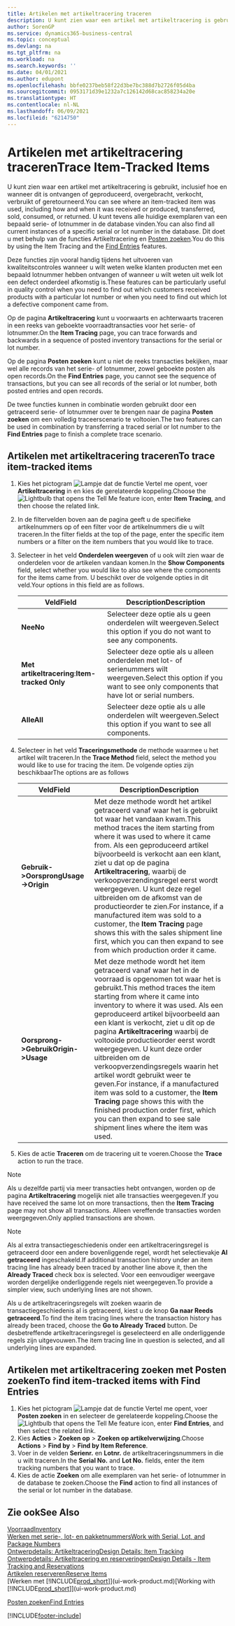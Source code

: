 ```yaml
---
title: Artikelen met artikeltracering traceren
description: U kunt zien waar een artikel met artikeltracering is gebruikt, inclusief hoe en wanneer dit is ontvangen of geproduceerd, overgebracht, verkocht, verbruikt of geretourneerd. U kunt tevens alle huidige exemplaren van een bepaald serie- of lotnummer in de database vinden. Dit doet u met behulp van de functies Artikeltracering en Posten zoeken.
author: SorenGP
ms.service: dynamics365-business-central
ms.topic: conceptual
ms.devlang: na
ms.tgt_pltfrm: na
ms.workload: na
ms.search.keywords: ''
ms.date: 04/01/2021
ms.author: edupont
ms.openlocfilehash: bbfe0237beb58f22d3be7bc388d7b2726f05d4ba
ms.sourcegitcommit: 0953171d39e1232a7c126142d68cac858234a20e
ms.translationtype: HT
ms.contentlocale: nl-NL
ms.lasthandoff: 06/09/2021
ms.locfileid: "6214750"
---
```

# <a name="trace-item-tracked-items"></a><span data-ttu-id="6fbf2-105">Artikelen met artikeltracering traceren</span><span class="sxs-lookup"><span data-stu-id="6fbf2-105">Trace Item-Tracked Items</span></span>
<span data-ttu-id="6fbf2-106">U kunt zien waar een artikel met artikeltracering is gebruikt, inclusief hoe en wanneer dit is ontvangen of geproduceerd, overgebracht, verkocht, verbruikt of geretourneerd.</span><span class="sxs-lookup"><span data-stu-id="6fbf2-106">You can see where an item-tracked item was used, including how and when it was received or produced, transferred, sold, consumed, or returned.</span></span> <span data-ttu-id="6fbf2-107">U kunt tevens alle huidige exemplaren van een bepaald serie- of lotnummer in de database vinden.</span><span class="sxs-lookup"><span data-stu-id="6fbf2-107">You can also find all current instances of a specific serial or lot number in the database.</span></span> <span data-ttu-id="6fbf2-108">Dit doet u met behulp van de functies Artikeltracering en [Posten zoeken](ui-find-entries.md).</span><span class="sxs-lookup"><span data-stu-id="6fbf2-108">You do this by using the Item Tracing and the [Find Entries](ui-find-entries.md) features.</span></span>  

<span data-ttu-id="6fbf2-109">Deze functies zijn vooral handig tijdens het uitvoeren van kwaliteitscontroles wanneer u wilt weten welke klanten producten met een bepaald lotnummer hebben ontvangen of wanneer u wilt weten uit welk lot een defect onderdeel afkomstig is.</span><span class="sxs-lookup"><span data-stu-id="6fbf2-109">These features can be particularly useful in quality control when you need to find out which customers received products with a particular lot number or when you need to find out which lot a defective component came from.</span></span>  

 <span data-ttu-id="6fbf2-110">Op de pagina **Artikeltracering** kunt u voorwaarts en achterwaarts traceren in een reeks van geboekte voorraadtransacties voor het serie- of lotnummer.</span><span class="sxs-lookup"><span data-stu-id="6fbf2-110">On the **Item Tracing** page, you can trace forwards and backwards in a sequence of posted inventory transactions for the serial or lot number.</span></span>  

 <span data-ttu-id="6fbf2-111">Op de pagina **Posten zoeken** kunt u niet de reeks transacties bekijken, maar wel alle records van het serie- of lotnummer, zowel geboekte posten als open records.</span><span class="sxs-lookup"><span data-stu-id="6fbf2-111">On the **Find Entries** page, you cannot see the sequence of transactions, but you can see all records of the serial or lot number, both posted entries and open records.</span></span>  

 <span data-ttu-id="6fbf2-112">De twee functies kunnen in combinatie worden gebruikt door een getraceerd serie- of lotnummer over te brengen naar de pagina **Posten zoeken** om een volledig traceerscenario te voltooien.</span><span class="sxs-lookup"><span data-stu-id="6fbf2-112">The two features can be used in combination by transferring a traced serial or lot number to the **Find Entries** page to finish a complete trace scenario.</span></span> <!-- For more information, see [Walkthrough: Tracing Serial-Lot Numbers](walkthrough-tracing-serial-lot-numbers.md).   -->

## <a name="to-trace-item-tracked-items"></a><span data-ttu-id="6fbf2-113">Artikelen met artikeltracering traceren</span><span class="sxs-lookup"><span data-stu-id="6fbf2-113">To trace item-tracked items</span></span>  

1.  <span data-ttu-id="6fbf2-114">Kies het pictogram ![Lampje dat de functie Vertel me opent](media/ui-search/search_small.png "Vertel me wat u wilt doen"), voer **Artikeltracering** in en kies de gerelateerde koppeling.</span><span class="sxs-lookup"><span data-stu-id="6fbf2-114">Choose the ![Lightbulb that opens the Tell Me feature](media/ui-search/search_small.png "Tell me what you want to do") icon, enter **Item Tracing**, and then choose the related link.</span></span>  
2.  <span data-ttu-id="6fbf2-115">In de filtervelden boven aan de pagina geeft u de specifieke artikelnummers op of een filter voor de artikelnummers die u wilt traceren.</span><span class="sxs-lookup"><span data-stu-id="6fbf2-115">In the filter fields at the top of the page, enter the specific item numbers or a filter on the item numbers that you would like to trace.</span></span>  
3.  <span data-ttu-id="6fbf2-116">Selecteer in het veld **Onderdelen weergeven** of u ook wilt zien waar de onderdelen voor de artikelen vandaan komen.</span><span class="sxs-lookup"><span data-stu-id="6fbf2-116">In the **Show Components** field, select whether you would like to also see where the components for the items came from.</span></span> <span data-ttu-id="6fbf2-117">U beschikt over de volgende opties in dit veld.</span><span class="sxs-lookup"><span data-stu-id="6fbf2-117">Your options in this field are as follows.</span></span>  

    |<span data-ttu-id="6fbf2-118">Veld</span><span class="sxs-lookup"><span data-stu-id="6fbf2-118">Field</span></span>|<span data-ttu-id="6fbf2-119">Description</span><span class="sxs-lookup"><span data-stu-id="6fbf2-119">Description</span></span>|  
    |----------------------------------|---------------------------------------|  
    |<span data-ttu-id="6fbf2-120">**Nee**</span><span class="sxs-lookup"><span data-stu-id="6fbf2-120">**No**</span></span>|<span data-ttu-id="6fbf2-121">Selecteer deze optie als u geen onderdelen wilt weergeven.</span><span class="sxs-lookup"><span data-stu-id="6fbf2-121">Select this option if you do not want to see any components.</span></span>|  
    |<span data-ttu-id="6fbf2-122">**Met artikeltracering**:</span><span class="sxs-lookup"><span data-stu-id="6fbf2-122">**Item-tracked Only**</span></span>|<span data-ttu-id="6fbf2-123">Selecteer deze optie als u alleen onderdelen met lot- of serienummers wilt weergeven.</span><span class="sxs-lookup"><span data-stu-id="6fbf2-123">Select this option if you want to see only components that have lot or serial numbers.</span></span>|  
    |<span data-ttu-id="6fbf2-124">**Alle**</span><span class="sxs-lookup"><span data-stu-id="6fbf2-124">**All**</span></span>|<span data-ttu-id="6fbf2-125">Selecteer deze optie als u alle onderdelen wilt weergeven.</span><span class="sxs-lookup"><span data-stu-id="6fbf2-125">Select this option if you want to see all components.</span></span>|  

4.  <span data-ttu-id="6fbf2-126">Selecteer in het veld **Traceringsmethode** de methode waarmee u het artikel wilt traceren.</span><span class="sxs-lookup"><span data-stu-id="6fbf2-126">In the **Trace Method** field, select the method you would like to use for tracing the item.</span></span> <span data-ttu-id="6fbf2-127">De volgende opties zijn beschikbaar</span><span class="sxs-lookup"><span data-stu-id="6fbf2-127">The options are as follows</span></span>  

    |<span data-ttu-id="6fbf2-128">Veld</span><span class="sxs-lookup"><span data-stu-id="6fbf2-128">Field</span></span>|<span data-ttu-id="6fbf2-129">Description</span><span class="sxs-lookup"><span data-stu-id="6fbf2-129">Description</span></span>|  
    |----------------------------------|---------------------------------------|  
    |<span data-ttu-id="6fbf2-130">**Gebruik->Oorsprong**</span><span class="sxs-lookup"><span data-stu-id="6fbf2-130">**Usage->Origin**</span></span>|<span data-ttu-id="6fbf2-131">Met deze methode wordt het artikel getraceerd vanaf waar het is gebruikt tot waar het vandaan kwam.</span><span class="sxs-lookup"><span data-stu-id="6fbf2-131">This method traces the item starting from where it was used to where it came from.</span></span> <span data-ttu-id="6fbf2-132">Als een geproduceerd artikel bijvoorbeeld is verkocht aan een klant, ziet u dat op de pagina **Artikeltracering**, waarbij de verkoopverzendingsregel eerst wordt weergegeven. U kunt deze regel uitbreiden om de afkomst van de productieorder te zien.</span><span class="sxs-lookup"><span data-stu-id="6fbf2-132">For instance, if a manufactured item was sold to a customer, the **Item Tracing** page shows this with the sales shipment line first, which you can then expand to see from which production order it came.</span></span>|  
    |<span data-ttu-id="6fbf2-133">**Oorsprong->Gebruik**</span><span class="sxs-lookup"><span data-stu-id="6fbf2-133">**Origin->Usage**</span></span>|<span data-ttu-id="6fbf2-134">Met deze methode wordt het item getraceerd vanaf waar het in de voorraad is opgenomen tot waar het is gebruikt.</span><span class="sxs-lookup"><span data-stu-id="6fbf2-134">This method traces the item starting from where it came into inventory to where it was used.</span></span> <span data-ttu-id="6fbf2-135">Als een geproduceerd artikel bijvoorbeeld aan een klant is verkocht, ziet u dit op de pagina **Artikeltracering** waarbij de voltooide productieorder eerst wordt weergegeven. U kunt deze order uitbreiden om de verkoopverzendingsregels waarin het artikel wordt gebruikt weer te geven.</span><span class="sxs-lookup"><span data-stu-id="6fbf2-135">For instance, if a manufactured item was sold to a customer, the **Item Tracing** page shows this with the finished production order first, which you can then expand to see sale shipment lines where the item was used.</span></span>|  

5.  <span data-ttu-id="6fbf2-136">Kies de actie **Traceren** om de tracering uit te voeren.</span><span class="sxs-lookup"><span data-stu-id="6fbf2-136">Choose the **Trace** action to run the trace.</span></span>  

> [!NOTE]  
>  <span data-ttu-id="6fbf2-137">Als u dezelfde partij via meer transacties hebt ontvangen, worden op de pagina **Artikeltracering** mogelijk niet alle transacties weergegeven.</span><span class="sxs-lookup"><span data-stu-id="6fbf2-137">If you have received the same lot on more transactions, then the **Item Tracing** page may not show all transactions.</span></span> <span data-ttu-id="6fbf2-138">Alleen vereffende transacties worden weergegeven.</span><span class="sxs-lookup"><span data-stu-id="6fbf2-138">Only applied transactions are shown.</span></span>  

> [!NOTE]  
>  <span data-ttu-id="6fbf2-139">Als al extra transactiegeschiedenis onder een artikeltraceringsregel is getraceerd door een andere bovenliggende regel, wordt het selectievakje **Al getraceerd** ingeschakeld.</span><span class="sxs-lookup"><span data-stu-id="6fbf2-139">If additional transaction history under an item tracing line has already been traced by another line above it, then the **Already Traced** check box is selected.</span></span> <span data-ttu-id="6fbf2-140">Voor een eenvoudiger weergave worden dergelijke onderliggende regels niet weergegeven.</span><span class="sxs-lookup"><span data-stu-id="6fbf2-140">To provide a simpler view, such underlying lines are not shown.</span></span>  
>   
>  <span data-ttu-id="6fbf2-141">Als u de artikeltraceringsregels wilt zoeken waarin de transactiegeschiedenis al is getraceerd, kiest u de knop **Ga naar Reeds getraceerd**.</span><span class="sxs-lookup"><span data-stu-id="6fbf2-141">To find the item tracing lines where the transaction history has already been traced, choose the **Go to Already Traced** button.</span></span> <span data-ttu-id="6fbf2-142">De desbetreffende artikeltraceringsregel is geselecteerd en alle onderliggende regels zijn uitgevouwen.</span><span class="sxs-lookup"><span data-stu-id="6fbf2-142">The item tracing line in question is selected, and all underlying lines are expanded.</span></span>  

## <a name="to-find-item-tracked-items-with-find-entries"></a><span data-ttu-id="6fbf2-143">Artikelen met artikeltracering zoeken met Posten zoeken</span><span class="sxs-lookup"><span data-stu-id="6fbf2-143">To find item-tracked items with Find Entries</span></span>  

1. <span data-ttu-id="6fbf2-144">Kies het pictogram ![Lampje dat de functie Vertel me opent](media/ui-search/search_small.png "Vertel me wat u wilt doen"), voer **Posten zoeken** in en selecteer de gerelateerde koppeling.</span><span class="sxs-lookup"><span data-stu-id="6fbf2-144">Choose the ![Lightbulb that opens the Tell Me feature](media/ui-search/search_small.png "Tell me what you want to do") icon, enter **Find Entries**, and then select the related link.</span></span>  
2. <span data-ttu-id="6fbf2-145">Kies **Acties** > **Zoeken op** > **Zoeken op artikelverwijzing**.</span><span class="sxs-lookup"><span data-stu-id="6fbf2-145">Choose **Actions** > **Find by** > **Find by Item Reference**.</span></span>
3. <span data-ttu-id="6fbf2-146">Voer in de velden **Serienr.** en **Lotnr.** de artikeltraceringsnummers in die u wilt traceren.</span><span class="sxs-lookup"><span data-stu-id="6fbf2-146">In the **Serial No.** and **Lot No.** fields, enter the item tracking numbers that you want to trace.</span></span>  
4. <span data-ttu-id="6fbf2-147">Kies de actie **Zoeken** om alle exemplaren van het serie- of lotnummer in de database te zoeken.</span><span class="sxs-lookup"><span data-stu-id="6fbf2-147">Choose the **Find** action to find all instances of the serial or lot number in the database.</span></span>  

## <a name="see-also"></a><span data-ttu-id="6fbf2-148">Zie ook</span><span class="sxs-lookup"><span data-stu-id="6fbf2-148">See Also</span></span>

[<span data-ttu-id="6fbf2-149">Voorraad</span><span class="sxs-lookup"><span data-stu-id="6fbf2-149">Inventory</span></span>](inventory-manage-inventory.md)  
[<span data-ttu-id="6fbf2-150">Werken met serie-, lot- en pakketnummers</span><span class="sxs-lookup"><span data-stu-id="6fbf2-150">Work with Serial, Lot, and Package Numbers</span></span>](inventory-how-work-item-tracking.md)  
[<span data-ttu-id="6fbf2-151">Ontwerpdetails: Artikeltracering</span><span class="sxs-lookup"><span data-stu-id="6fbf2-151">Design Details: Item Tracking</span></span>](design-details-item-tracking.md)  
[<span data-ttu-id="6fbf2-152">Ontwerpdetails: Artikeltracering en reserveringen</span><span class="sxs-lookup"><span data-stu-id="6fbf2-152">Design Details - Item Tracking and Reservations</span></span>](design-details-item-tracking-and-reservations.md)  
[<span data-ttu-id="6fbf2-153">Artikelen reserveren</span><span class="sxs-lookup"><span data-stu-id="6fbf2-153">Reserve Items</span></span>](inventory-how-to-reserve-items.md)  
<span data-ttu-id="6fbf2-154">[Werken met [!INCLUDE[prod_short](includes/prod_short.md)]](ui-work-product.md)</span><span class="sxs-lookup"><span data-stu-id="6fbf2-154">[Working with [!INCLUDE[prod_short](includes/prod_short.md)]](ui-work-product.md)</span></span>  
<!-- [Walkthrough: Tracing Serial-Lot Numbers](walkthrough-tracing-serial-lot-numbers.md)   -->
[<span data-ttu-id="6fbf2-155">Posten zoeken</span><span class="sxs-lookup"><span data-stu-id="6fbf2-155">Find Entries</span></span>](ui-find-entries.md)  


[!INCLUDE[footer-include](includes/footer-banner.md)]